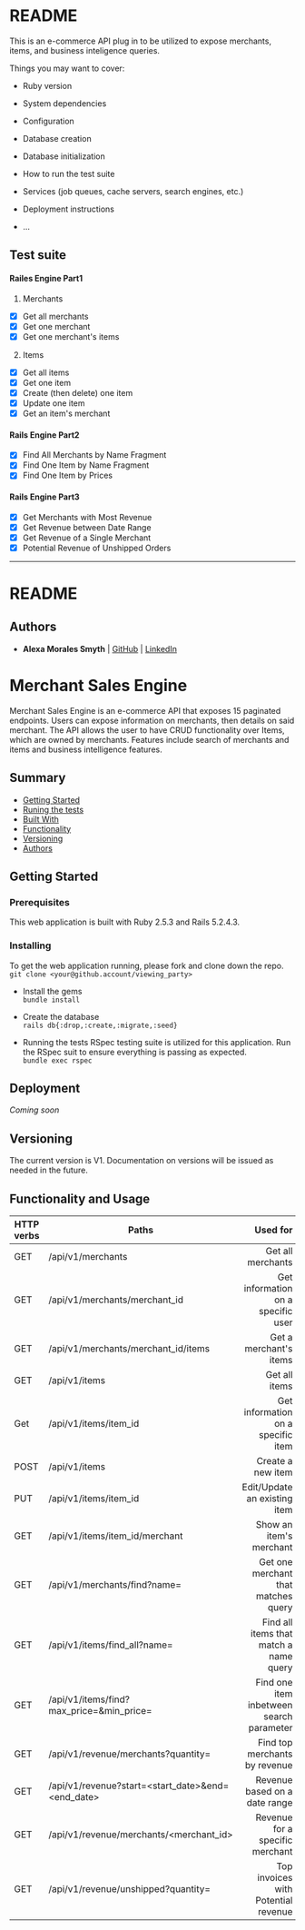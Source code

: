 # README
This is an e-commerce API plug in to be utilized to expose merchants, items, and business inteligence queries.


Things you may want to cover:

* Ruby version

* System dependencies

* Configuration

* Database creation

* Database initialization

* How to run the test suite

* Services (job queues, cache servers, search engines, etc.)

* Deployment instructions

* ...

## Test suite
#### Railes Engine Part1
1. Merchants
  - [x] Get all merchants
  - [x] Get one merchant
  - [x] Get one merchant's items
2. Items
  - [x] Get all items
  - [x] Get one item
  - [x] Create (then delete) one item
  - [x] Update one item
  - [x] Get an item's merchant
#### Rails Engine Part2
  - [x] Find All Merchants by Name Fragment
  - [x] Find One Item by Name Fragment
  - [x] Find One Item by Prices
#### Rails Engine Part3
  - [x] Get Merchants with Most Revenue
  - [x] Get Revenue between Date Range
  - [x] Get Revenue of a Single Merchant
  - [x] Potential Revenue of Unshipped Orders
---------------------
# README

  ## Authors
  - **Alexa Morales Smyth**
  | [GitHub](https://github.com/amsmyth1) |
  [LinkedIn](https://linkedin.com/alexamorales)

# Merchant Sales Engine

  Merchant Sales Engine is an e-commerce API that exposes 15 paginated endpoints. Users can expose information on merchants, then details on said merchant. The API allows the user to have CRUD functionality over Items, which are owned by merchants. Features include search of merchants and items and business intelligence features.

## Summary

  - [Getting Started](#getting-started)
  - [Runing the tests](#running-the-tests)
  - [Built With](#built-with)
  - [Functionality](#functionality)
  - [Versioning](#versioning)
  - [Authors](#authors)

## Getting Started
### Prerequisites

  This web application is built with Ruby 2.5.3 and Rails 5.2.4.3.

### Installing

  To get the web application running, please fork and clone down the repo.  
`git clone <your@github.account/viewing_party>`

- Install the gems  
`bundle install`

- Create the database  
`rails db{:drop,:create,:migrate,:seed}`

 - Running the tests
RSpec testing suite is utilized for this application. Run the RSpec suit to ensure everything is passing as expected.  
`bundle exec rspec`


## Deployment
*Coming soon*

## Versioning

  The current version is V1. Documentation on versions will be issued as needed in the future.

## Functionality and Usage

| HTTP verbs | Paths  | Used for |
| ---------- | ------ | --------:|
| GET | /api/v1/merchants| Get all merchants|
| GET | /api/v1/merchants/merchant_id   | Get information on a specific user |
| GET | /api/v1/merchants/merchant_id/items   | Get a merchant's items|
| GET | /api/v1/items | Get all items |
| Get | /api/v1/items/item_id | Get information on a specific item |
| POST | /api/v1/items | Create a new item |
| PUT | /api/v1/items/item_id | Edit/Update an existing item |
| GET | /api/v1/items/item_id/merchant | Show an item's merchant |
| GET | /api/v1/merchants/find?name=<query> | Get one merchant that matches query |
| GET | /api/v1/items/find_all?name=<query>| Find all items that match a name query |
| GET | /api/v1/items/find?max_price=<num>&min_price=<num> | Find one item inbetween search parameter |
| GET | /api/v1/revenue/merchants?quantity=<num> | Find top <num> merchants by revenue |
| GET | /api/v1/revenue?start=<start_date>&end=<end_date> | Revenue based on a date range |
| GET | /api/v1/revenue/merchants/<merchant_id> | Revenue for a specific merchant |
| GET | /api/v1/revenue/unshipped?quantity=<num> | Top invoices with Potential revenue |
